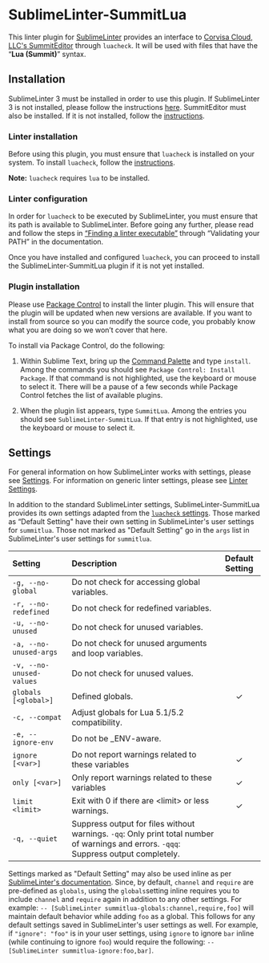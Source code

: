 SublimeLinter-SummitLua
================================

This linter plugin for [SublimeLinter][docs] provides an interface to [Corvisa Cloud, LLC's SummitEditor](https://github.com/corvisacloud/SummitEditor) through `luacheck`. It will be used with files that have the “__Lua (Summit)__” syntax.

## Installation
SublimeLinter 3 must be installed in order to use this plugin. If SublimeLinter 3 is not installed, please follow the instructions [here][installation]. SummitEditor must also be installed. If it is not installed, follow the [instructions](https://github.com/corvisacloud/SummitEditor/blob/master/README.md).

### Linter installation
Before using this plugin, you must ensure that `luacheck` is installed on your system. To install `luacheck`, follow the [instructions](https://github.com/mpeterv/luacheck/blob/master/README.md).

**Note:** `luacheck` requires `lua` to be installed.

### Linter configuration
In order for `luacheck` to be executed by SublimeLinter, you must ensure that its path is available to SublimeLinter. Before going any further, please read and follow the steps in [“Finding a linter executable”](http://sublimelinter.readthedocs.org/en/latest/troubleshooting.html#finding-a-linter-executable) through “Validating your PATH” in the documentation.

Once you have installed and configured `luacheck`, you can proceed to install the SublimeLinter-SummitLua plugin if it is not yet installed.

### Plugin installation
Please use [Package Control][pc] to install the linter plugin. This will ensure that the plugin will be updated when new versions are available. If you want to install from source so you can modify the source code, you probably know what you are doing so we won’t cover that here.

To install via Package Control, do the following:

1. Within Sublime Text, bring up the [Command Palette][cmd] and type `install`. Among the commands you should see `Package Control: Install Package`. If that command is not highlighted, use the keyboard or mouse to select it. There will be a pause of a few seconds while Package Control fetches the list of available plugins.

1. When the plugin list appears, type `SummitLua`. Among the entries you should see `SublimeLinter-SummitLua`. If that entry is not highlighted, use the keyboard or mouse to select it.

## Settings
For general information on how SublimeLinter works with settings, please see [Settings][settings]. For information on generic linter settings, please see [Linter Settings][linter-settings].

In addition to the standard SublimeLinter settings, SublimeLinter-SummitLua provides its own settings adapted from the [`luacheck` settings](https://github.com/mpeterv/luacheck#command-line-interface). Those marked as “Default Setting" have their own setting in SublimeLinter's user settings for `summitlua`. Those not marked as "Default Setting" go in the `args` list in SublimeLinter's user settings for `summitlua`.

|Setting|Description|Default Setting|
|:------|:----------|:-------------:|
|`-g, --no-global`|Do not check for accessing global variables.| |
|`-r, --no-redefined`|Do not check for redefined variables.| |
|`-u, --no-unused`|Do not check for unused variables.| |
|`-a, --no-unused-args`|Do not check for unused arguments and loop variables. ||
|`-v, --no-unused-values`|Do not check for unused values.||
|`globals [<global>]`|Defined globals.|&#10003;|
|`-c, --compat`|Adjust globals for Lua 5.1/5.2 compatibility.||
|`-e, --ignore-env`|Do not be _ENV-aware.||
|`ignore [<var>]`|Do not report warnings related to these variables|&#10003;|
|`only [<var>]`|Only report warnings related to these variables|&#10003;|
|`limit <limit>`|Exit with 0 if there are \<limit\> or less warnings.|&#10003;|
|`-q, --quiet`|Suppress output for files without warnings. `-qq`: Only print total number of warnings and errors. `-qqq`: Suppress output completely. ||

Settings marked as "Default Setting" may also be used inline as per [SublimeLinter's documentation][inline-settings]. Since, by default, `channel` and `require` are pre-defined as `globals`, using the `globals`setting inline requires you to include `channel` and `require` again in addition to any other settings. For example: `-- [SublimeLinter summitlua-globals:channel,require,foo]` will maintain default behavior while adding `foo` as a global. This follows for any default settings saved in SublimeLinter's user settings as well. For example, if `"ignore": "foo"` is in your user settings, using `ignore` to ignore `bar` inline (while continuing to ignore `foo`) would require the following: `-- [SublimeLinter summitlua-ignore:foo,bar]`.

[docs]: http://sublimelinter.readthedocs.org
[installation]: http://sublimelinter.readthedocs.org/en/latest/installation.html
[locating-executables]: http://sublimelinter.readthedocs.org/en/latest/usage.html#how-linter-executables-are-located
[pc]: https://sublime.wbond.net/installation
[cmd]: http://docs.sublimetext.info/en/sublime-text-3/extensibility/command_palette.html
[settings]: http://sublimelinter.readthedocs.org/en/latest/settings.html
[linter-settings]: http://sublimelinter.readthedocs.org/en/latest/linter_settings.html
[inline-settings]: http://sublimelinter.readthedocs.org/en/latest/settings.html#inline-settings
